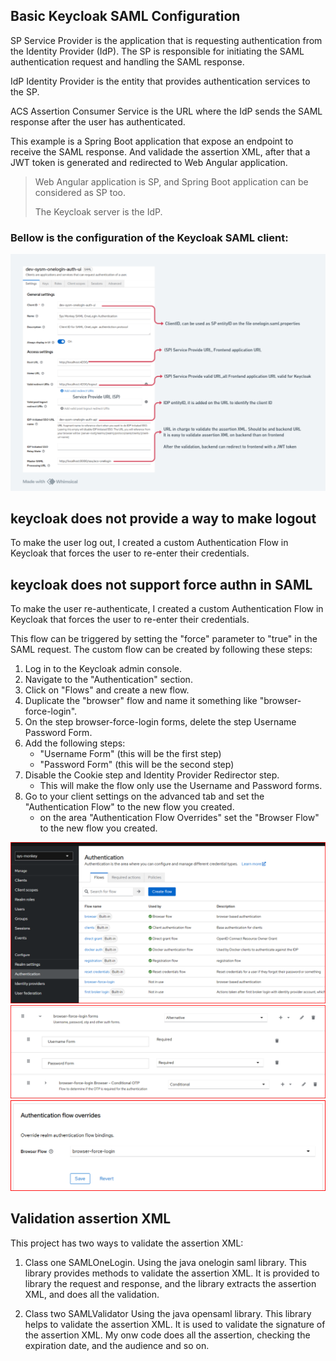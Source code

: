 ## Basic Keycloak SAML Configuration

SP Service Provider is the application that is requesting authentication from the Identity Provider (IdP). 
The SP is responsible for initiating the SAML authentication request and handling the SAML response.

IdP Identity Provider is the entity that provides authentication services to the SP.

ACS Assertion Consumer Service is the URL where the IdP sends the SAML response after the user has authenticated.

This example is a Spring Boot application that expose an endpoint to receive the SAML response.
And validade the assertion XML, after that a JWT token is generated and redirected to Web Angular application.

> Web Angular application is SP, and Spring Boot application can be considered as SP too.
> 
>The Keycloak server is the IdP.

### Bellow is the configuration of the Keycloak SAML client:

![img_1.png](images/kc4.png)

## keycloak does not provide a way to make logout
To make the user log out, I created a custom Authentication Flow in Keycloak that forces the user to re-enter their credentials.
## keycloak does not support force authn in SAML

To make the user re-authenticate, I created a custom Authentication Flow in Keycloak that forces the user to re-enter their credentials.

This flow can be triggered by setting the "force" parameter to "true" in the SAML request. The custom flow can be created by following these steps:

1. Log in to the Keycloak admin console.
2. Navigate to the "Authentication" section.
3. Click on "Flows" and create a new flow.
4. Duplicate the "browser" flow and name it something like "browser-force-login".
5. On the step browser-force-login forms, delete the step Username Password Form.
6. Add the following steps:
   - "Username Form" (this will be the first step)
   - "Password Form" (this will be the second step)
7. Disable the Cookie step and Identity Provider Redirector step.
   - This will make the flow only use the Username and Password forms.
8. Go to your client settings on the advanced tab and set the "Authentication Flow" to the new flow you created.
   - on the area "Authentication Flow Overrides" set the "Browser Flow" to the new flow you created.

![kc1.png](images/kc1.png)
![kc2.png](images/kc2.png)
![kc3.png](images/kc3.png)

## Validation assertion XML
This project has two ways to validate the assertion XML:

1. Class one SAMLOneLogin.
   Using the java onelogin saml library. This library provides methods to validate the assertion XML.
   It is provided to library the request and response, and the library extracts the assertion XML, and does all the validation.


2. Class two SAMLValidator
   Using the java opensaml library. This library helps to validate the assertion XML.
   It is used to validate the signature of the assertion XML.
   My onw code does all the assertion, checking the expiration date, and the audience and so on.
